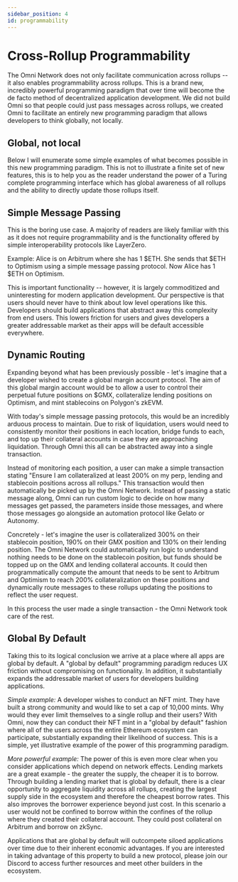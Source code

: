 ```yaml
---
sidebar_position: 4
id: programmability
---
```


# Cross-Rollup Programmability

The Omni Network does not only facilitate communication across rollups -- it also enables programmability across rollups. This is a brand new, incredibly powerful programming paradigm that over time will become the de facto method of decentralized application development. We did not build Omni so that people could just pass messages across rollups, we created Omni to facilitate an entirely new programming paradigm that allows developers to think globally, not locally.

## Global, not local

Below I will enumerate some simple examples of what becomes possible in this new programming paradigm. This is not to illustrate a finite set of new features, this is to help you as the reader understand the power of a Turing complete programming interface which has global awareness of all rollups and the ability to directly update those rollups itself.

## Simple Message Passing

This is the boring use case. A majority of readers are likely familiar with this as it does not require programmability and is the functionality offered by simple interoperability protocols like LayerZero.

Example: Alice is on Arbitrum where she has 1 $ETH. She sends that $ETH to Optimism using a simple message passing protocol. Now Alice has 1 $ETH on Optimism.

This is important functionality -- however, it is largely commoditized and uninteresting for modern application development. Our perspective is that users should never have to think about low level operations like this. Developers should build applications that abstract away this complexity from end users. This lowers friction for users and gives developers a greater addressable market as their apps will be default accessible everywhere.

## Dynamic Routing

Expanding beyond what has been previously possible - let's imagine that a developer wished to create a global margin account protocol. The aim of this global margin account would be to allow a user to control their perpetual future positions on $GMX, collateralize lending positions on Optimism, and mint stablecoins on Polygon's zkEVM.

With today's simple message passing protocols, this would be an incredibly arduous process to maintain. Due to risk of liquidation, users would need to consistently monitor their positions in each location, bridge funds to each, and top up their collateral accounts in case they are approaching liquidation. Through Omni this all can be abstracted away into a single transaction.

Instead of monitoring each position, a user can make a simple transaction stating "Ensure I am collateralized at least 200% on my perp, lending and stablecoin positions across all rollups." This transaction would then automatically be picked up by the Omni Network. Instead of passing a static message along, Omni can run custom logic to decide on how many messages get passed, the parameters inside those messages, and where those messages go alongside an automation protocol like Gelato or Autonomy.

Concretely - let's imagine the user is collateralized 300% on their stablecoin position, 190% on their  GMX position and 130% on their lending position. The Omni Network could automatically run logic to understand nothing needs to be done on the stablecoin position, but funds should be topped up on the GMX and lending collateral accounts. It could then programmatically compute the amount that needs to be sent to Arbitrum and Optimism to reach 200% collateralization on these positions and dynamically route messages to these rollups updating the positions to reflect the user request.

In this process the user made a single transaction - the Omni Network took care of the rest.

## Global By Default

Taking this to its logical conclusion we arrive at a place where all apps are global by default. A "global by default" programming paradigm reduces UX friction without compromising on functionality. In addition, it substantially expands the addressable market of users for developers building applications.

_Simple example:_ A developer wishes to conduct an NFT mint. They have built a strong community and would like to set a cap of 10,000 mints. Why would they ever limit themselves to a single rollup and their users? With Omni, now they can conduct their NFT mint in a "global by default" fashion where all of the users across the entire Ethereum ecosystem can participate, substantially expanding their likelihood of success. This is a simple, yet illustrative example of the power of this programming paradigm.

_More powerful example:_ The power of this is even more clear when you consider applications which depend on network effects. Lending markets are a great example - the greater the supply, the cheaper it is to borrow. Through building a lending market that is global by default, there is a clear opportunity to aggregate liquidity across all rollups, creating the largest supply side in the ecosystem and therefore the cheapest borrow rates. This also improves the borrower experience beyond just cost. In this scenario a user would not be confined to borrow within the confines of the rollup where they created their collateral account. They could post collateral on Arbitrum and borrow on zkSync.

Applications that are global by default will outcompete siloed applications over time due to their inherent economic advantages. If you are interested in taking advantage of this property to build a new protocol, please join our Discord to access further resources and meet other builders in the ecosystem.
